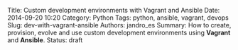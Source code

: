 Title: Custom development environments with Vagrant and Ansible
Date: 2014-09-20 10:20
Category: Python
Tags: python, ansible, vagrant, devops
Slug: dev-with-vagrant-ansible
Authors: jandro_es
Summary: How to create, provision, evolve and use custom development environments using **Vagrant** and **Ansible**.
Status: draft